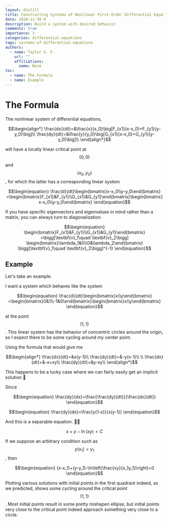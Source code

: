 ```yaml
---
layout: distill
title: Constructing Systems of Nonlinear First-Order Differential Equations to Model Population Dynamics
date: 2020-11-30 0
description: Build a system with desired behavior.
comments: true
importance: 3
categories: differential-equations
tags: systems-of-differential-equations
authors:  
  - name: Taylor G. F.
    url: ""
    affiliations:
      name: None
toc:
  - name: The Formula
  - name: Example
---
```


# The Formula

The nonlinear system of differential equations,

$$\begin{align*}
\frac{dx}{dt}=&\frac{x}{x_0}\big[F_{x1}(x-x_0)+F_{y1}(y-y_0)\big]\\
\frac{dy}{dt}=&\frac{y}{y_0}\big[G_{x1}(x-x_0)+G_{y1}(y-y_0)\big]\\
\end{align*}$$

will have a locally linear critical point at $$(0,0)$$ and $$(x_0,y_0)$$, for which the latter has a corresponding linear system

$$\begin{equation}
\frac{d}{dt}\begin{bmatrix}x-x_0\\y-y_0\end{bmatrix}
=\begin{bmatrix}F_{x1}&F_{y1}\\G_{x1}&G_{y1}\end{bmatrix}\begin{bmatrix}x-x_0\\y-y_0\end{bmatrix}
\end{equation}$$

If you have specific eigenvectors and eigenvalues in mind rather than a matrix, you can always turn to diagonalization:

$$\begin{equation}
\begin{bmatrix}F_{x1}&F_{y1}\\G_{x1}&G_{y1}\end{bmatrix}
=\bigg[\textbf{v}_1\quad \textbf{v}_2\bigg]
\begin{bmatrix}\lambda_1&0\\0&\lambda_2\end{bmatrix}
\bigg[\textbf{v}_1\quad \textbf{v}_2\bigg]^{-1}
\end{equation}$$

## Example

Let's take an example.

I want a system which behaves like the system

$$\begin{equation}
\frac{d}{dt}\begin{bmatrix}x\\y\end{bmatrix}
=\begin{bmatrix}0&1\\-1&0\end{bmatrix}\begin{bmatrix}x\\y\end{bmatrix}
\end{equation}$$

at the point $$(1,1)$$. This linear system has the behavior of concentric circles around the origin, so I expect there to be some cycling around my center point.

Using the formula that would give me

$$\begin{align*}
\frac{dx}{dt}=&x(y-1)\\
\frac{dy}{dt}=&-y(x-1)\\
\\
\frac{dx}{dt}=&-x+xy\\
\frac{dy}{dt}=&y-xy\\
\end{align*}$$

This happens to be a lucky case where we can fairly easily get an implicit solution :eyes:

Since 

$$\begin{equation}
\frac{dy}{dx}=\frac{\frac{dy}{dt}}{\frac{dx}{dt}}
\end{equation}$$

$$\begin{equation}
\frac{dy}{dx}=\frac{y(1-x)}{x(y-1)}
\end{equation}$$

And this is a separable equation. :eyes::eyes:

$$\begin{equation}
x+y-\ln(xy)=C
\end{equation}$$

If we suppose an arbitrary condition such as $$y(x_1)=y_1$$, then

$$\begin{equation}
(x-x_1)+(y-y_1)-\ln\left(\frac{xy}{x_1y_1}\right)=0
\end{equation}$$

Plotting various solutions with initial points in the first quadrant indeed, as we predicted, shows some cycling around the critical point $$(1,1)$$. Most initial points result in some pretty mishapen ellipse, but initial points very close to the critical point indeed approach something very close to a circle.
